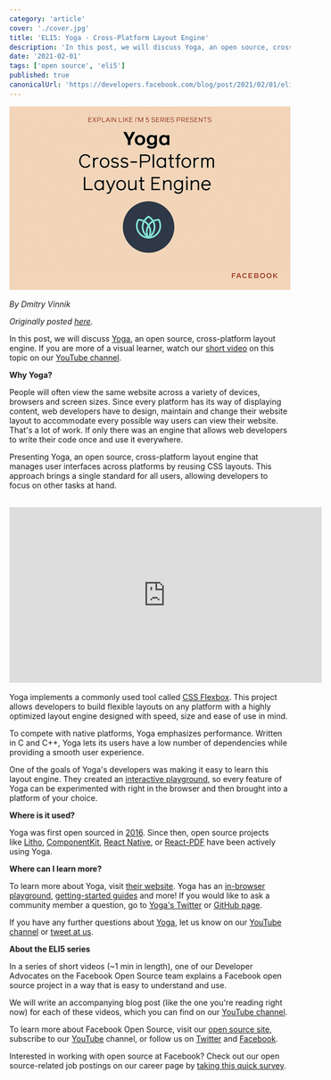 ```yaml
---
category: 'article'
cover: './cover.jpg'
title: 'ELI5: Yoga - Cross-Platform Layout Engine'
description: 'In this post, we will discuss Yoga, an open source, cross-platform layout engine that manages user interfaces across platforms by reusing CSS layouts.'
date: '2021-02-01'
tags: ['open source', 'eli5']
published: true
canonicalUrl: 'https://developers.facebook.com/blog/post/2021/02/01/eli5-yoga-cross-platform-layout-engine/'
---
```


![cover](./cover.jpg)

*By Dmitry Vinnik*

*Originally posted [here](https://developers.facebook.com/blog/post/2021/02/01/eli5-yoga-cross-platform-layout-engine/).*

In this post, we will discuss [Yoga](https://l.facebook.com/l.php?u=https%3A%2F%2Fyogalayout.com%2F&h=AT3JzTNzaJx49MBpZqt7LdjScp6Kf5Mr98XbP1ra6-teACrE0z5Xq3IQM-84R9MrCUafaQGXzMBUbxZbiuhkePHWMpcJX0rk0Kgc_sSTA0DjMjZC1drcQMQOYf8_6WSm5CCRH5ZIHvSyYvYVKPULrZZh5yn7PUbbEsWuwvqqZEw), an open source, cross-platform layout engine. If you are more of a visual learner, watch our [short video](https://l.facebook.com/l.php?u=https%3A%2F%2Fwww.youtube.com%2Fwatch%3Fv%3DtHgoA6zBib0&h=AT0oJ2WZiDcCOsqo2B3DCTmQV_1v9DFznQ9ny5TKBxRFQQRtMqKAzYyObWMURysyRvv9H2nGrJ6oXM4Bys3Gn6GoH9zLOrSJGvGCHE5vAhD0cBAh17qdHA_XwqKvm0reHG4V9t75yVWaYsP5ArVxtIqVyNBmJOb7DLdsfkpugwE) on this topic on our [YouTube channel](https://l.facebook.com/l.php?u=https%3A%2F%2Fyoutu.be%2FtHgoA6zBib0&h=AT3tpzlRwIQ3E4Ub32CEKj103pkyHjKcCjR2id-JDbyeYtmLM56C0Phdc24zWwobmshXW5PXsNysZvwKuDlQ1g7u2pymhB6JwOveopftvToJ1hzVmfi4FsdUIPv38oquRuHK-nP7nFubFj3qbh-KTh2J0ZXhEcv4UqEYMJdy2XM).

**Why Yoga?**

People will often view the same website across a variety of devices, browsers and screen sizes. Since every platform has its way of displaying content, web developers have to design, maintain and change their website layout to accommodate every possible way users can view their website. That's a lot of work. If only there was an engine that allows web developers to write their code once and use it everywhere.

Presenting Yoga, an open source, cross-platform layout engine that manages user interfaces across platforms by reusing CSS layouts. This approach brings a single standard for all users, allowing developers to focus on other tasks at hand.

</br>
<iframe width="560" height="315" src="https://www.youtube.com/embed/tHgoA6zBib0" title="YouTube video player" frameborder="0" allow="accelerometer; autoplay; clipboard-write; encrypted-media; gyroscope; picture-in-picture" allowfullscreen></iframe>
</br>

Yoga implements a commonly used tool called [CSS Flexbox](https://l.facebook.com/l.php?u=https%3A%2F%2Fwww.w3.org%2FTR%2Fcss-flexbox-1%2F&h=AT3VdLEdFq12YO-GRncSGuXHC5AJGXtLHLqYcqENBG7XVzKGYddsuqgYvyrZduDud01s_-13gHM9ahbEjsss9GYys4rSlnEKUxHGESo71PDsHU2MD48TmK7KLz7GxAK1P7rEIP6SUdePsXraQlJbr-Texa8UF9fYtMdVuytHplw). This project allows developers to build flexible layouts on any platform with a highly optimized layout engine designed with speed, size and ease of use in mind.

To compete with native platforms, Yoga emphasizes performance. Written in C and C++, Yoga lets its users have a low number of dependencies while providing a smooth user experience.

One of the goals of Yoga's developers was making it easy to learn this layout engine. They created an [interactive playground](https://l.facebook.com/l.php?u=https%3A%2F%2Fyogalayout.com%2Fplayground%2F&h=AT37IRC59sftKoDfJdZUJFJr3E-t0AwjpinBr1oPuEAdlZIEAiIj_EIZ_X5MlV42S6EIRQNo4J0jHq4t7KZTr2Ns2GJbeUtZb-o6xCzFUN18zNW2X0VKo0hljFeGQsUsoZPoVFQ99yDvq1NLCVNiokjtS6HYHNgd0YPGKZ_j2eY), so every feature of Yoga can be experimented with right in the browser and then brought into a platform of your choice.

**Where is it used?**

Yoga was first open sourced in [2016](https://l.facebook.com/l.php?u=https%3A%2F%2Fengineering.fb.com%2F2016%2F12%2F07%2Fandroid%2Fyoga-a-cross-platform-layout-engine%2F&h=AT0i5m-BSGmz6Cpp4aNy-dZZ-c7K9jrFbJ24MhHPva1VwCQJBszNPV7FMzOZz55vBhaKVu-AuMX6sjXRGhkD_dHE1a5IZTZ4_imJ_t-6T4Ge-AmKOhTW0USu7jQZF-A1VGwlT6lltGA6Q6iwUGzJSwn_3wYN3nIPs9IT-QbBHw4). Since then, open source projects like [Litho](https://l.facebook.com/l.php?u=https%3A%2F%2Ffblitho.com%2F&h=AT2lBJNlHGhEK_bpVfNRJveXNWsBreTatgOHaLkxx3Nz5l17MPQuf_75yE8K6m0hkxqbiUaDMaVyEf_6gzfVUV-8H4OIBidDXZI23-jPxjKQL8NXtEWb5J4wwwfxHm484_KUnYjZAcLqAJNZadWqt5h3U5b6kqkkyfX2izAF7uM), [ComponentKit](https://l.facebook.com/l.php?u=https%3A%2F%2Fcomponentkit.org%2F&h=AT2j6-30F4UTTvMwuZQ528Tx-uYFIE-ZRmZwic3mXIP2cWHRqS_abPwNxmDRNJihRfUlN6U5RT4XkF8mAmD3myyKSaTb8XNQ7t-FYzUtQWTHlU1K4CGwcT_MAg_66q8kBNTNuYDg-l_SuGPj1kdHv4Zd060Vskby2SGYp_GDbt8), [React Native](https://l.facebook.com/l.php?u=https%3A%2F%2Freactnative.dev%2F&h=AT143DpPmXnlbXiRiTZ7EOC449-3UYDsiIOaw0iK5RVYb_MmvSi9L_9gwbzCdgBNHaFgIYB_SVkfEaQ040xteR91bpdsDcvGNozRjurnbfcZSwUWXPOVP_H2y49F1qtV7BK8fxmfdE1CGVuTtVyw3J2NvcXHUmjtvc6lSq1Wk74), or [React-PDF](https://l.facebook.com/l.php?u=https%3A%2F%2Freact-pdf.org%2F&h=AT3H8Sd3jATT57Hf_EjUOvUeB34FCXWJnAEH7-ZJSF9QigTxjwqigJjXaRr2rS9bl5yi_N_1huUa3ULP7ilm4gXDXO5dau4Nn89HDO4e1T1pPhv4wB4KuH8MSfHPY_xSwGXaaLv36t2Dx28nvSC5ESBwzpt__zB8FVM66ddqpJI) have been actively using Yoga.

**Where can I learn more?**

To learn more about Yoga, visit [their website](https://l.facebook.com/l.php?u=https%3A%2F%2Fyogalayout.com%2F&h=AT1yoyuAMf9Ch1ribVZ52PsjlDFv5tRwoBi0qkWGtOWJZlAu1RCoB303ME0I4N53omKq_ztqlIUnuka6DRTPHkkgYLCL_HcsKbZCCskvkkEOv5C0TBrfDwuQ_CLpoVxFtDGrRN3voP5HfDZ8v1eeVjisFD8Cum1g_2fmbSA7trE). Yoga has an [in-browser playground](https://l.facebook.com/l.php?u=https%3A%2F%2Fyogalayout.com%2Fplayground%2F&h=AT0r9Cfb3aFmx5ALwYVg6Ud-SxEhF2CXfaACjVChrJ5iU-pT3_jsv9EFuD9mrbjNmIbWyDN3_n7cETU-ShOs_TtXZYE1aguT_vpN3ifVAeaOij9-0uhbYM5ekPb4fdEwTjlBLs89dnTkVUfOCjggCESeUYCACoPbp9APTFeZR18), [getting-started guides](https://l.facebook.com/l.php?u=https%3A%2F%2Fyogalayout.com%2Fdocs%2F&h=AT1iHPROZsf3SwuDaucNMni0EKRBpNxn8sP5s121MQLsQqAxQTmmCsPeTbMIpaPiRgf4SBqzF1dZPr-nr1uIs99_xCWSAXjiegmKeayhko6TdEHAVXqjYzuCTnwVXx-_ZW4eoqrDvaDSUSgd4DUMWlpUodw5PBkgxCa829sRdIs) and more! If you would like to ask a community member a question, go to [Yoga's Twitter](https://l.facebook.com/l.php?u=https%3A%2F%2Ftwitter.com%2Fyogalayout&h=AT03B6KV5MaHhnRK2onN9g7-4NmXKOMgdXY005VKv1LILG8fDIa7pI8mxsNT862kV7WQ8OJKWPxBrlAyUfHFuUewcg5TaLgFYksmZ69R31_W7eUnHmFR0X7t3_x9mvVJfd9a8Pi1jrwZiVOM898OYYiN-5XI1B_3TKbU1e58r20) or [GitHub page](https://l.facebook.com/l.php?u=https%3A%2F%2Fgithub.com%2Ffacebook%2Fyoga&h=AT1Mqlh35eyvRXBAAObxDBfhMQhbWhsKZg_tbYN6oTqoQNBtOO88J_rjSexRMftF74TUfCFyWxHUziScHfvms6Z5_F0dEajuE18A_VFsURCcK43cH8SkMza2Juf6NrVhWsY7Q6EtFHPR65FR5jLkKt8b6j5ivA5MXs20NCG-8MU).

If you have any further questions about [Yoga](https://l.facebook.com/l.php?u=https%3A%2F%2Fyogalayout.com%2F&h=AT0cr7aPLO6apVC6oDgHH_enslv_HvrP6VwjOBiXQ6SMVThnzG4fCY75ObK2YljmIIEo_w3vSsK9qpP8hY0EeO3XW28sTue0zVb2wodsCRG2JZW_V3J5mBMaNwYDi7cAOrPCXVPZKtNZehea6NDVE1mb3fnTkawPeJ1aNyIOW8Q), let us know on our [YouTube channel](https://l.facebook.com/l.php?u=https%3A%2F%2Fwww.youtube.com%2Fc%2FFacebookOpenSource&h=AT1fXkZhhuC1YrqSUlECWfh3snCZXXeFpJZ4fMCALPN9XZH5exR3ZFY31XCbi3TPxo6od_7gQixpIjwFQv0zzrxss5rRi3hHzPkjUHOuoEJYaDXabv20uDq0mWnETSJ0A9QRWzMj-uOuL0b3Cz09RDJf_oKUEx51BtAXShf-Bs4) or [tweet at us](https://l.facebook.com/l.php?u=https%3A%2F%2Ftwitter.com%2FfbOpenSource&h=AT2A16JYFMldnkYGclkfEt8DL9TB7GR65DZMQlGHOELiLcWkMjiNmT75GEX5AnCNlgAah7xA1rr47Rf6IiQ8fpu0ETIObRsAxySfFVPE0ZP6q-cbHUJnGWX84D0_utKYmLvBwnPIioa2z9WVM8HcLsjlV7dZhGL1dnfTBfY1RFY).

**About the ELI5 series**

In a series of short videos (~1 min in length), one of our Developer Advocates on the Facebook Open Source team explains a Facebook open source project in a way that is easy to understand and use.

We will write an accompanying blog post (like the one you're reading right now) for each of these videos, which you can find on our [YouTube channel](https://l.facebook.com/l.php?u=https%3A%2F%2Fwww.youtube.com%2Fchannel%2FUCCQY962PmHabTjaHv2wJzfQ&h=AT3IHO-T_n--MPlT9dW1NKoP0GkEQNRBOQm2f17hi5_8x0UFrlz0uUFvZlq_SWJni-1wXQnx9Vax9Kr4YhEQ8ZrRSr-iHUsM5kyqIZ4jX1LpaoqD6tYGrLFnTqp2aGfxS_Gad7QNnyHVFPugQapy12X3d887zcdvyN1zFBZ416A).

To learn more about Facebook Open Source, visit our [open source site](https://opensource.facebook.com/), subscribe to our [YouTube](https://l.facebook.com/l.php?u=https%3A%2F%2Fwww.youtube.com%2Fchannel%2FUCCQY962PmHabTjaHv2wJzfQ&h=AT21ytXABCV0vSmzNAXIMOkm0H2pTGjK0d1ob3EWc1ZwG5w4uIMTKpFpp7_ZKp9CyqKngZzhRv9VdVJwvgKgVlDdp0KgANYSzM-kstqmIZmlaHrxIGWQiXpcn2Wz035eU-qpvJgyeulGzM8wPuu5vBPpjW7kZm7VtefG0wOGD6M) channel, or follow us on [Twitter](https://l.facebook.com/l.php?u=https%3A%2F%2Ftwitter.com%2FfbOpenSource&h=AT0hqD2qsbt0k9LKWh2BHc0eqs6ZJkQQv6T5N7nwE4DqRAGpGJUdDxROUB0ILcZUAsk1PEBnmrl2Vktd1wcOOAs19nVLmcqEHYO2J-XLokSgC4hjWz_DjVGQWwXUO1ciuk17iY39B9uwlet2DAWX-IdQTfdSMV9bi6TSSBBR6qA) and [Facebook](https://www.facebook.com/fbOpenSource/).

Interested in working with open source at Facebook? Check out our open source-related job postings on our career page by [taking this quick survey](https://l.facebook.com/l.php?u=https%3A%2F%2Fwww.surveymonkey.com%2Fr%2FV76PRN3&h=AT2QkrodzI6RSuK-MAgoX7Yy_6YsF2o2Uj0_Iy5TfYErEcy2MRGYy1WgETYjaIqLds87HQenSN6kzHwwgv7KX9JH8b3lBa_brTiNUlkjQoBu0yufe7a1A5z-tu0GHVCVcxnzWUsHXLUu7wlWlopxmhFe0yIvD8gO9_-ICreLrb0).